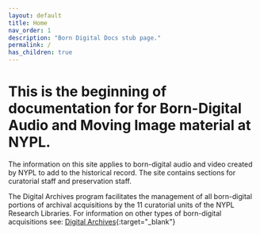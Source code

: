 ```yaml
---
layout: default
title: Home
nav_order: 1
description: "Born Digital Docs stub page."
permalink: /
has_children: true
---
```


# This is the beginning of documentation for for Born-Digital Audio and Moving Image material at NYPL.
The information on this site applies to born-digital audio and video created by NYPL to add to the historical record. The site contains sections for curatorial staff and preservation staff.

The Digital Archives program facilitates the management of all born-digital portions of archival acquisitions by the 11 curatorial units of the NYPL Research Libraries. For information on other types of born-digital acquisitions see: [Digital Archives](https://nypl.github.io/digarch/){:target="_blank"}